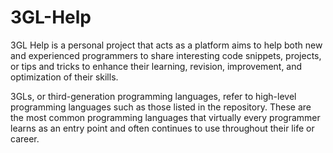 # 3GL-Help

3GL Help is a personal project that acts as a platform aims to help both new and experienced programmers to share interesting code snippets, projects, or tips and tricks to enhance their learning, revision, improvement, and optimization of their skills.

3GLs, or third-generation programming languages, refer to high-level programming languages such as those listed in the repository. These are the most common programming languages that virtually every programmer learns as an entry point and often continues to use throughout their life or career.
